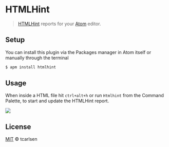 # HTMLHint

> [HTMLHint](https://github.com/yaniswang/HTMLHint) reports for your [Atom](http://atom.io) editor.

## Setup

You can install this plugin via the Packages manager in Atom itself or manually through the terminal

```bash
$ apm install htmlhint
```

## Usage

When inside a HTML file hit `ctrl+alt+h` or run `Htmlhint` from the Command Palette, to start and update the HTMLHint report.

![](https://dl.dropboxusercontent.com/u/2714001/htmlhint.gif)

## License

[MIT](http://opensource.org/licenses/MIT) © tcarlsen
